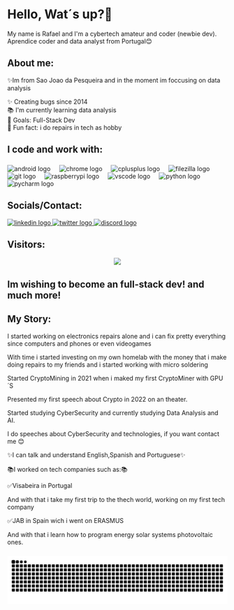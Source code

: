 <h1 align="left">Hello, Wat´s up?👋</h1>


<p align="left">My name is Rafael and I'm a cybertech amateur and coder (newbie dev). Aprendice coder and data analyst from Portugal😊</p>

###

<h2 align="left">About me:</h2>
<p align="left">✨Im from Sao Joao da Pesqueira and in the moment im foccusing on data analysis </p>
<p align="left">✨ Creating bugs since 2014<br>📚 I'm currently learning data analysis<br>🎯 Goals: Full-Stack Dev<br>🎲 Fun fact: i do repairs in tech as hobby</p>


###

###

<h2 align="left">I code and work with:</h2>

###

<div align="left">
  <img src="https://cdn.jsdelivr.net/gh/devicons/devicon/icons/android/android-original.svg" height="40" alt="android logo"  />
  <img width="12" />
  <img src="https://cdn.jsdelivr.net/gh/devicons/devicon/icons/chrome/chrome-original.svg" height="40" alt="chrome logo"  />
  <img width="12" />
  <img src="https://cdn.jsdelivr.net/gh/devicons/devicon/icons/cplusplus/cplusplus-original.svg" height="40" alt="cplusplus logo"  />
  <img width="12" />
  <img src="https://cdn.jsdelivr.net/gh/devicons/devicon/icons/filezilla/filezilla-plain.svg" height="40" alt="filezilla logo"  />
  <img width="12" />
  <img src="https://cdn.jsdelivr.net/gh/devicons/devicon/icons/git/git-original.svg" height="40" alt="git logo"  />
  <img width="12" />
  <img src="https://cdn.jsdelivr.net/gh/devicons/devicon/icons/raspberrypi/raspberrypi-original.svg" height="40" alt="raspberrypi logo"  />
  <img width="12" />
  <img src="https://cdn.jsdelivr.net/gh/devicons/devicon/icons/vscode/vscode-original.svg" height="40" alt="vscode logo"  />
  <img width="12" />
  <img src="https://cdn.jsdelivr.net/gh/devicons/devicon/icons/python/python-original.svg" height="40" alt="python logo"  />
  <img width="12" />
  <img src="https://cdn.jsdelivr.net/gh/devicons/devicon/icons/pycharm/pycharm-original.svg" height="40" alt="pycharm logo"  />
</div>

###

###
<h2 align="mid">Socials/Contact:</h2>
<div align="left">
  <a href="https://www.linkedin.com/in/rafael-roldao-8035b0286/" target="_blank">
    <img src="https://raw.githubusercontent.com/maurodesouza/profile-readme-generator/master/src/assets/icons/social/linkedin/default.svg" width="52" height="40" alt="linkedin logo"  />
  </a>
  <a href="https://twitter.com/Keodo4" target="_blank">
    <img src="https://raw.githubusercontent.com/maurodesouza/profile-readme-generator/master/src/assets/icons/social/twitter/default.svg" width="52" height="40" alt="twitter logo"  />
  </a>
  <a href="https://discord.com/users/597033467217313793" target="_blank">
    <img src="https://raw.githubusercontent.com/maurodesouza/profile-readme-generator/master/src/assets/icons/social/discord/default.svg" width="52" height="40" alt="discord logo"  />
  </a>
</div>

###
<h2 align="left">Visitors:</h2>

<div align="center">
  <img src="https://profile-counter.glitch.me/Keod0/count.svg?"  />
</div>

###
<h2 align="left">Im wishing to become an full-stack dev! and much more!</h2>

###
<h2 align="left">My Story:</h2>
<p align="left">I started working on electronics repairs alone and i can fix pretty everything since computers and phones or even videogames</p>
<p align="left">With time i started investing on my own homelab with the money that i make doing repairs to my friends and i started working with micro soldering</p>
<p align="left">Started CryptoMining in 2021 when i maked my first CryptoMiner with GPU´S </p>
<p align="left">Presented my first speech about Crypto in 2022 on an theater.</p>
<p align="left">Started studying CyberSecurity and currently studying Data Analysis and AI.</p>
<p align="left">I do speeches about CyberSecurity and technologies, if you want contact me 😊</p>
<p align="left">✨I can talk and understand English,Spanish and Portuguese✨ </p>
<p align="left">📚I worked on tech companies such as:📚</p>
<p align="left">✅Visabeira in Portugal</p>
<p align="left">And with that i take my first trip to the thech world, working on my first tech company</p>
<p align="left">✅JAB in Spain wich i went on ERASMUS</p>
<p align="left">And with that i learn how to program energy solar systems photovoltaic ones.</p>


###

<img src="https://raw.githubusercontent.com/Keod0/Keod0/output/snake.svg" alt="Snake animation" />

###
